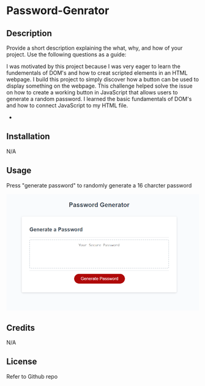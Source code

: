 # Password-Genrator

## Description

Provide a short description explaining the what, why, and how of your project. Use the following questions as a guide:

I was motivated by this project because I was very eager to learn the fundementals of DOM's and how to creat scripted elements 
in an HTML webpage. I build this project to simply discover how a button can be used to display something on the webpage.
This challenge helped solve the issue on how to create a working button in JavaScript that allows users to generate a random password.
I learned the basic fundamentals of DOM's and how to connect JavaScript to my HTML file. 


-
## Installation
N/A


## Usage

Press "generate password" to randomly generate a 16 charcter password

   
![alttext](./assets/images/Screenshot.PNG/)
   

    

## Credits

N/A

## License
Refer to Github repo